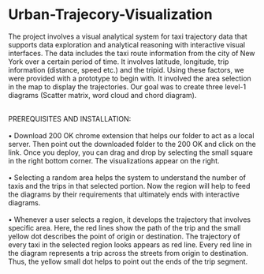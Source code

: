# Urban-Trajecory-Visualization
The project involves a visual analytical system for taxi trajectory data that supports data exploration and analytical reasoning with interactive visual interfaces. The data includes the taxi route information from the city of New York over a certain period of time. It involves latitude, longitude, trip information (distance, speed etc.) and the tripid. Using these factors, we were provided with a prototype to begin with. It involved the area selection in the map to display the trajectories. Our goal was to create three level-1 diagrams (Scatter matrix, word cloud and chord diagram).<br><br>

PREREQUISITES AND INSTALLATION:<br><br>
• Download 200 OK chrome extension that helps our folder to act as a local server. Then point out the downloaded folder to the 200 OK and click on the link. Once you deploy, you can drag and drop by selecting the small square in the right bottom corner. The visualizations appear on the right.<br><br>
• Selecting a random area helps the system to understand the number of taxis and the trips in that selected portion. Now the region will help to feed the diagrams by their requirements that ultimately ends with interactive diagrams.<br><br>
• Whenever a user selects a region, it develops the trajectory that involves specific area. Here, the red lines show the path of the trip and the small yellow dot describes the point of origin or destination. The trajectory of every taxi in the selected region looks appears as red line. Every red line in the diagram represents a trip across the streets from origin to destination. Thus, the yellow small dot helps to point out the ends of the trip segment.<br>


